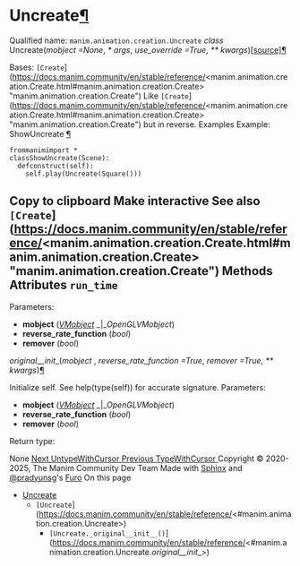 # Uncreate[¶](https://docs.manim.community/en/stable/reference/<#uncreate> "Link to this heading")
Qualified name: `manim.animation.creation.Uncreate`
_class_ Uncreate(_mobject =None_, _* args_, _use_override =True_, _** kwargs_)[[source]](https://docs.manim.community/en/stable/reference/<../_modules/manim/animation/creation.html#Uncreate>)[¶](https://docs.manim.community/en/stable/reference/<#manim.animation.creation.Uncreate> "Link to this definition")
    
Bases: `[Create`](https://docs.manim.community/en/stable/reference/<manim.animation.creation.Create.html#manim.animation.creation.Create> "manim.animation.creation.Create")
Like `[Create`](https://docs.manim.community/en/stable/reference/<manim.animation.creation.Create.html#manim.animation.creation.Create> "manim.animation.creation.Create") but in reverse.
Examples
Example: ShowUncreate [¶](https://docs.manim.community/en/stable/reference/<#showuncreate>)
```
frommanimimport *
classShowUncreate(Scene):
  defconstruct(self):
    self.play(Uncreate(Square()))

```
Copy to clipboard
Make interactive
See also
`[Create`](https://docs.manim.community/en/stable/reference/<manim.animation.creation.Create.html#manim.animation.creation.Create> "manim.animation.creation.Create")
Methods
Attributes
`run_time`  
---  
Parameters:
    
  * **mobject** ([_VMobject_](https://docs.manim.community/en/stable/reference/<manim.mobject.types.vectorized_mobject.VMobject.html#manim.mobject.types.vectorized_mobject.VMobject> "manim.mobject.types.vectorized_mobject.VMobject") _|__OpenGLVMobject_)
  * **reverse_rate_function** (_bool_)
  * **remover** (_bool_)


_original__init__(_mobject_ , _reverse_rate_function =True_, _remover =True_, _** kwargs_)[¶](https://docs.manim.community/en/stable/reference/<#manim.animation.creation.Uncreate._original__init__> "Link to this definition")
    
Initialize self. See help(type(self)) for accurate signature.
Parameters:
    
  * **mobject** ([_VMobject_](https://docs.manim.community/en/stable/reference/<manim.mobject.types.vectorized_mobject.VMobject.html#manim.mobject.types.vectorized_mobject.VMobject> "manim.mobject.types.vectorized_mobject.VMobject") _|__OpenGLVMobject_)
  * **reverse_rate_function** (_bool_)
  * **remover** (_bool_)


Return type:
    
None
[ Next UntypeWithCursor ](https://docs.manim.community/en/stable/reference/<manim.animation.creation.UntypeWithCursor.html>) [ Previous TypeWithCursor ](https://docs.manim.community/en/stable/reference/<manim.animation.creation.TypeWithCursor.html>)
Copyright © 2020-2025, The Manim Community Dev Team 
Made with [Sphinx](https://docs.manim.community/en/stable/reference/<https:/www.sphinx-doc.org/>) and [@pradyunsg](https://docs.manim.community/en/stable/reference/<https:/pradyunsg.me>)'s [Furo](https://docs.manim.community/en/stable/reference/<https:/github.com/pradyunsg/furo>)
On this page 
  * [Uncreate](https://docs.manim.community/en/stable/reference/<#>)
    * `[Uncreate`](https://docs.manim.community/en/stable/reference/<#manim.animation.creation.Uncreate>)
      * `[Uncreate._original__init__()`](https://docs.manim.community/en/stable/reference/<#manim.animation.creation.Uncreate._original__init__>)


